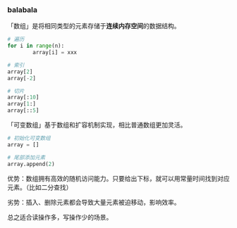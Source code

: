 ### balabala

「数组」是将相同类型的元素存储于**连续内存空间**的数据结构。

```python
# 遍历
for i in range(n):
        array[i] = xxx

# 索引
array[2]
array[-2]

# 切片
array[:10]
array[1:]
array[::5]
```

「可变数组」基于数组和扩容机制实现，相比普通数组更加灵活。

```python
# 初始化可变数组
array = []

# 尾部添加元素
array.append(2)
```



优势：数组拥有高效的随机访问能力。只要给出下标，就可以用常量时间找到对应元素。（比如二分查找）

劣势：插入、删除元素都会导致大量元素被迫移动，影响效率。

总之适合读操作多，写操作少的场景。